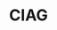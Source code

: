 ---
title: CIAG
type: landing
show_breadcrumb: true

tags: ["training-pt"]

sections:
  - block: markdown
    content:
      title: CIAG
      subtitle: Curso de Inteligência Artificial aplicada às Geociências (CIAG)​
      text: |-
        <p>Os pesquisadores do Departamento de Ciência da Computação (DCC) da UFMG, que possuem ampla experiência em inovação, atuam em parceria com a Petrobras no Curso de Inteligência Artificial Aplicada às Geociências (CIAG)​. Atualmente, o curso está em sua 7⁠ª edição.

  - block: image-gallery
    custom_id: 'minha-galeria'
    content:
      images:
        - filename: CIAG-1-1.jpg

  - block: markdown
    content:
      text: |-
        <p>Nesse contexto, a Petrobras mantém parceria com a DCC há vários anos e, nesta sexta-feira (26/04/24), a sexta turma de profissionais da empresa concluiu o curso Deep Learning. Durante as dez semanas que durou o curso, os alunos foram acompanhados por professores e tutores especialistas do DCC, abrangendo as áreas de Ciência da Computação, Matemática Computacional e Sistemas de Informação. Esses profissionais trabalharam em estreita colaboração e capacitaram os alunos nesta imersão no mundo do deep learning utilizando redes neurais. Durante o curso, os participantes aprenderam a utilizar o Deep Learning, técnica que consegue lidar com diversos tipos de dados que a Petrobras coleta rotineiramente, e também se dedicaram à construção de um projeto, onde propuseram soluções para problemas vivenciados no dia a dia.
        Segundo o professor Flávio Vinicius Diniz de Figueiredo, coordenador do projeto, todos os objetivos do curso foram alcançados. “Era um grupo muito dedicado e alinhado, conseguimos atingir todos os nossos objetivos e os da empresa. Nossa parceria já existe há alguns anos e tem dado muito certo. Em breve teremos mais uma turma para qualificar e agregar ainda mais valor aos profissionais da Petrobras”, disse.

  - block: markdown
    content:
      title: Eventos
      subtitle: 7ª edição (CIAG)​
      text: |-
        <p>Conclusão da 7ª edição do Curso de Inteligência Artificial Aplicada às Geociências (CIAG)​, uma parceria entre Petrobras e o Departamento de Computação (DCC) da UFMG. Evento de fechamento do curso com apresentações dos projetos e contou com a participação dos alunos, professores, monitores e gestores. O evento aconteceu na Petrobras - EDIHB.

  - block: image-gallery
    custom_id: 'minha-galeria'
    content:
      images:
        - filename: CIAG-1-5.jpeg
        - filename: CIAG-1-3.jpeg   
        - filename: CIAG-1-4.jpeg
        - filename: CIAG-1-6.jpeg
        - filename: CIAG-1-2.jpeg   

    design:
      columns: '1'
---